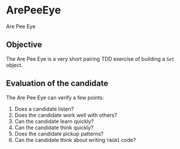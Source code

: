 # ArePeeEye

Are Pee Eye

## Objective

The Are Pee Eye is a very short pairing TDD exercise of building a `Set` object.

## Evaluation of the candidate

The Are Pee Eye can verify a few points:

1. Does a candidate listen?
2. Does the candidate work well with others?
3. Can the candidate learn quickly?
4. Can the candidate think quickly?
5. Does the candidate pickup patterns?
6. Can the candidate think about writing `YAGNI` code?
